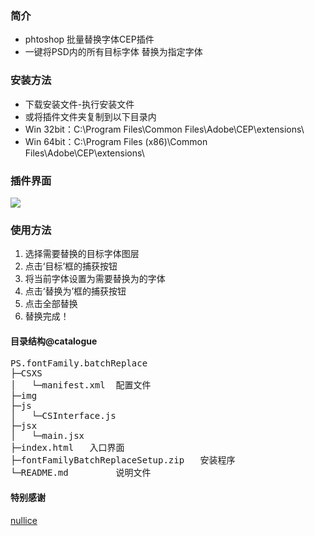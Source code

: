 ### 简介
- phtoshop 批量替换字体CEP插件
- 一键将PSD内的所有目标字体 替换为指定字体

### 安装方法
- 下载安装文件-执行安装文件
- 或将插件文件夹复制到以下目录内
- Win 32bit：C:\Program Files\Common Files\Adobe\CEP\extensions\
- Win 64bit：C:\Program Files (x86)\Common Files\Adobe\CEP\extensions\

### 插件界面
<img src="http://visa.ithanhua.cn/images/ui.png">

### 使用方法
1. 选择需要替换的目标字体图层
2. 点击‘目标’框的捕获按钮
3. 将当前字体设置为需要替换为的字体
4. 点击‘替换为’框的捕获按钮
5. 点击全部替换
6. 替换完成！

#### 目录结构@catalogue
<pre>
PS.fontFamily.batchReplace
├─CSXS						
│	└─manifest.xml 	配置文件
├─img							
├─js							
│	└─CSInterface.js  
├─jsx
│	└─main.jsx 		
├─index.html   入口界面
├─fontFamilyBatchReplaceSetup.zip   安装程序
└─README.md			说明文件
</pre>

#### 特别感谢
[nullice](https://github.com/nullice)



